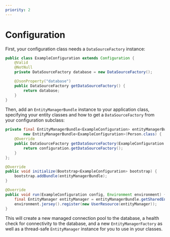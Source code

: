 ```yaml
---
priority: 2
---
```

# Configuration

First, your configuration class needs a `DataSourceFactory` instance:

```java
public class ExampleConfiguration extends Configuration {
    @Valid
    @NotNull
    private DataSourceFactory database = new DataSourceFactory();

    @JsonProperty("database")
    public DataSourceFactory getDataSourceFactory() {
        return database;
    }
}
```

Then, add an `EntityManagerBundle` instance to your application class, specifying your entity classes and how to get a 
`DataSourceFactory` from your configuration subclass:

```java
private final EntityManagerBundle<ExampleConfiguration> entityManagerBundle = 
        new EntityManagerBundle<ExampleConfiguration>(Person.class) {
    @Override
    public DataSourceFactory getDataSourceFactory(ExampleConfiguration configuration) {
        return configuration.getDataSourceFactory();
    }
};

@Override
public void initialize(Bootstrap<ExampleConfiguration> bootstrap) {
    bootstrap.addBundle(entityManagerBundle);
}

@Override
public void run(ExampleConfiguration config, Environment environment) {
    final EntityManager entityManager = entityManagerBundle.getSharedEntityManager();
    environment.jersey().register(new UserResource(entityManager));
}
```

This will create a new managed connection pool to the database, a health check for connectivity to the database, and 
a new `EntityManagerFactory` as well as a thread-safe `EntityManager` instance for you to use in your classes.
